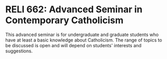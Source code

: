 # RELI 662: Advanced Seminar in Contemporary Catholicism

This advanced seminar is for undergraduate and graduate students who have at least a basic knowledge about Catholicism. The range of topics to be discussed is open and will depend on students' interests and suggestions.